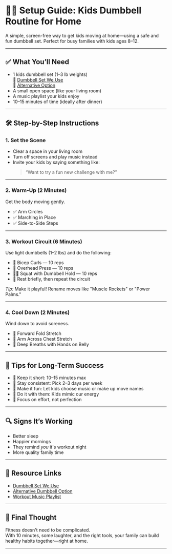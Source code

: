 # 🏋️‍♀️ Setup Guide: Kids Dumbbell Routine for Home

A simple, screen-free way to get kids moving at home—using a safe and fun dumbbell set. Perfect for busy families with kids ages 8–12.

---

## ✅ What You’ll Need

- 1 kids dumbbell set (1–3 lb weights)  
  🔗 [Dumbbell Set We Use](https://example.com)  
  🔗 [Alternative Option](https://example.com)
- A small open space (like your living room)
- A music playlist your kids enjoy
- 10–15 minutes of time (ideally after dinner)

---

## 🛠️ Step-by-Step Instructions

### 1. **Set the Scene**
- Clear a space in your living room
- Turn off screens and play music instead
- Invite your kids by saying something like:
  > “Want to try a fun new challenge with me?”

---

### 2. **Warm-Up (2 Minutes)**
Get the body moving gently.

- ✅ Arm Circles  
- ✅ Marching in Place  
- ✅ Side-to-Side Steps  

---

### 3. **Workout Circuit (6 Minutes)**  
Use light dumbbells (1–2 lbs) and do the following:

- 💪 Bicep Curls — 10 reps  
- 💪 Overhead Press — 10 reps  
- 🏋️‍♀️ Squat with Dumbbell Hold — 10 reps  
- 🔁 Rest briefly, then repeat the circuit

*Tip:* Make it playful! Rename moves like "Muscle Rockets" or "Power Palms."

---

### 4. **Cool Down (2 Minutes)**  
Wind down to avoid soreness.

- 🙆 Forward Fold Stretch  
- 💪 Arm Across Chest Stretch  
- 🧘 Deep Breaths with Hands on Belly  

---

## 🧠 Tips for Long-Term Success

- 🎯 Keep it short: 10–15 minutes max  
- 🔁 Stay consistent: Pick 2–3 days per week  
- 🎉 Make it fun: Let kids choose music or make up move names  
- 👫 Do it with them: Kids mimic our energy  
- 💬 Focus on effort, not perfection

---

## 🔍 Signs It’s Working

- Better sleep  
- Happier mornings  
- They remind *you* it's workout night  
- More quality family time

---

## 📎 Resource Links

- [Dumbbell Set We Use](https://example.com)
- [Alternative Dumbbell Option](https://example.com)
- [Workout Music Playlist](https://youtube.com)

---

## 💬 Final Thought

Fitness doesn't need to be complicated.  
With 10 minutes, some laughter, and the right tools, your family can build healthy habits together—right at home.

---